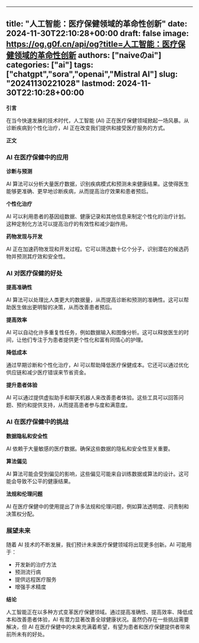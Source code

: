 
---
title: "人工智能：医疗保健领域的革命性创新"
date: 2024-11-30T22:10:28+00:00
draft: false
image: https://og.g0f.cn/api/og?title=人工智能：医疗保健领域的革命性创新
authors: ["naiveのai"]
categories: ["ai"]
tags: ["chatgpt","sora","openai","Mistral AI"]
slug: "20241130221028"
lastmod: 2024-11-30T22:10:28+00:00
---
**引言**

在当今快速发展的技术时代，人工智能 (AI) 正在医疗保健领域掀起一场风暴。从诊断疾病到个性化治疗，AI 正在改变我们提供和接受医疗服务的方式。

**正文**

### AI 在医疗保健中的应用

**诊断与预测**

AI 算法可以分析大量医疗数据，识别疾病模式和预测未来健康结果。这使得医生能够更准确、更早地诊断疾病，从而提高治疗效果和患者预后。

**个性化治疗**

AI 可以利用患者的基因组数据、健康记录和其他信息来制定个性化的治疗计划。这种定制化方法可以提高治疗的有效性和减少副作用。

**药物发现与开发**

AI 正在加速药物发现和开发过程。它可以筛选数十亿个分子，识别潜在的候选药物并预测其疗效和安全性。

### AI 对医疗保健的好处

**提高准确性**

AI 算法可以处理比人类更大的数据量，从而提高诊断和预测的准确性。这可以帮助医生做出更明智的决策，从而改善患者预后。

**提高效率**

AI 可以自动化许多重复性任务，例如数据输入和图像分析。这可以释放医生的时间，让他们专注于为患者提供更个性化和富有同情心的护理。

**降低成本**

通过早期诊断和个性化治疗，AI 可以帮助降低医疗保健成本。它还可以通过优化供应链和减少医疗错误来节省资金。

**提升患者体验**

AI 可以通过提供虚拟助手和聊天机器人来改善患者体验。这些工具可以回答问题、预约和提供支持，从而提高患者参与度和满意度。

### AI 在医疗保健中的挑战

**数据隐私和安全性**

AI 依赖于大量敏感的医疗数据。确保这些数据的隐私和安全性至关重要。

**算法偏见**

AI 算法可能会受到偏见的影响，这些偏见可能来自训练数据或算法的设计。这可能会导致不公平的健康结果。

**法规和伦理问题**

AI 在医疗保健中的使用提出了许多法规和伦理问题，例如算法透明度、问责制和决策权分配。

### 展望未来

随着 AI 技术的不断发展，我们预计未来医疗保健领域将出现更多创新。AI 可能用于：

* 开发新的治疗方法
* 预测流行病
* 提供远程医疗服务
* 增强手术精度

**结论**

人工智能正在以多种方式变革医疗保健领域。通过提高准确性、提高效率、降低成本和改善患者体验，AI 有潜力显著改善全球健康状况。虽然仍存在一些挑战需要解决，但 AI 在医疗保健中的未来充满着希望，有望为患者和医疗保健提供者带来前所未有的好处。